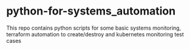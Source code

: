 # python-for-systems_automation
This repo contains python scripts for some basic systems monitoring, terraform automation to create/destroy and kubernetes monitoring test cases
